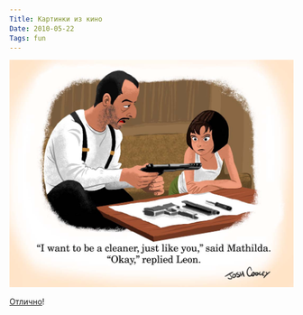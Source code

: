 ```yaml
---
Title: Картинки из кино
Date: 2010-05-22
Tags: fun
---
```


![j-cooley.jpg](images/j-cooley.jpg)

[Отлично](http://cooleycooley.blogspot.com/2010/05/inappropriate-golden-books-book.html)!